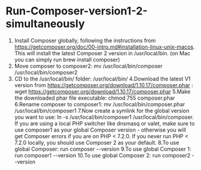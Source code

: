 # Run-Composer-version1-2-simultaneously

1. Install Composer globally, following the instructions from https://getcomposer.org/doc/00-intro.md#installation-linux-unix-macos. This will install the latest Composer 2 version in /usr/local/bin. (on Mac you can simply run brew install composer)
2. Move composer to composer2: mv /usr/local/bin/composer /usr/local/bin/composer2
3. CD to the /usr/local/bin/ folder: /usr/local/bin/
   4.Download the latest V1 version from https://getcomposer.org/download/1.10.17/composer.phar : wget https://getcomposer.org/download/1.10.17/composer.phar
   5.Make the downloaded phar file executable: chmod 755 composer.phar
   6.Rename composer to composer1: mv /usr/local/bin/composer.phar /usr/local/bin/composer1
   7.Now create a symlink for the global version you want to use: ln -s /usr/local/bin/composer1 /usr/local/bin/composer. If you are using a local PHP switcher like dnsmasq or valet, make sure to use composer1 as your global Composer version - otherwise you will get Composer errors if you are on PHP < 7.2.0. If you never run PHP < 7.2.0 locally, you should use Composer 2 as your default.
   8.To use global Composer: run composer --version
   9.To use global Composer 1: run composer1 --version
   10.To use global Composer 2: run composer2 --version
